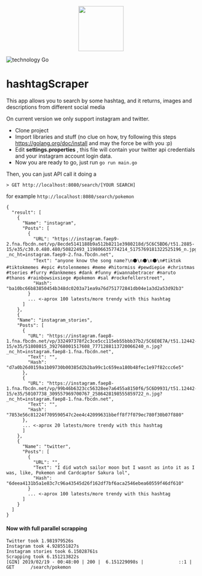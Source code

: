 


<p align="center">
<img 
    src="https://i.imgur.com/LAz2B0z.png" 
     height="120">
<br>
</p>

![technology Go](https://img.shields.io/badge/technology-go-blue.svg)

# hashtagScraper 


This app allows you to search by some hashtag, and it returns, images and descriptions from different social media

On current version we only support instagram and twitter.

 - Clone project 
 - Import libraries and stuff (no clue on how,
    try following this steps https://golang.org/doc/install and may the force be with you :p)
 - Edit **settings.properties** , this file will contain your twitter api credentials and your instagram account login data. 
 - Now you are ready to go, just run `go run main.go`

Then, you can just API call it doing a

    > GET http://localhost:8080/search/[YOUR SEARCH]

for example `http://localhost:8080/search/pokemon`

    {
      "result": [
        {
          "Name": "instagram",
          "Posts": [
            {
              "URL": "https://instagram.faep9-2.fna.fbcdn.net/vp/8ecde5141188b9a512b8211e3980218d/5C6C5BD6/t51.2885-15/e35/c30.0.480.480/50822493_119806635774214_5175769181322525196_n.jpg?_nc_ht=instagram.faep9-2.fna.fbcdn.net",
              "Text": "anyone know the song name?\n⚫\n⚫\n⚫\n#tiktok #tiktokmemes #epic #stolenmemes #meme #hitormiss #pewdiepie #christmas #tseries #furry #dankmemes #dank #funny #iwannabetracer #naruto #thanos #rainbowsixsiege #pokemon #sal #rockefellerstreet",
              "Hash": "ba10bc66b83850454b348dc0203a71ea9a76d751772841db04e1a3d2a53d92b3"
            }
	        ... <-aprox 100 latests/more trendy with this hashtag
          ]
        },
        {
		"Name": "instagram_stories",
		"Posts": [
		  {
			"URL": "https://instagram.faep8-1.fna.fbcdn.net/vp/332497378f2c3ce5cc115eb55bbb37b2/5C6E0E7A/t51.12442-15/e35/51808015_392768001517608_7771288113720066240_n.jpg?_nc_ht=instagram.faep8-1.fna.fbcdn.net",
			"Text": "",
			"Hash": "d7a0b26d0159a1b09730b00385d2b2ba99c1c659ea180b48fec1e97f82ccc6e5"
		  },
		  {
			"URL": "https://instagram.faep8-1.fna.fbcdn.net/vp/99b46b6323cc56328ee7a6455a8150f6/5C6D9931/t51.12442-15/e35/50107738_309557969700767_2586428198555859722_n.jpg?_nc_ht=instagram.faep8-1.fna.fbcdn.net",
			"Text": "",
			"Hash": "7853e56c81224f709590547c2ee4c42099631bbeff8f7f079ec780f30b07f880"
		  },
		  ... <-aprox 20 latests/more trendy with this hashtag
		  ]
		},
        {
          "Name": "twitter",
          "Posts": [
            {
              "URL": "",
              "Text": "I did watch sailor moon but I wasnt as into it as I was, like, Pokemon and Cardcaptor Sakura lol",
              "Hash": "6deea4131b5a1e83c7c96a43545d26f162df7bf6aca2546ebea60559f46df610"
            }
	        ... <-aprox 100 latests/more trendy with this hashtag
          ]
        }
      ]
    }
    


#### Now with full parallel scrapping

	Twitter took 1.981979526s
	Instagram took 4.928551827s
	Instagram stories took 6.15028761s
	Scrapping took 6.151213822s
	[GIN] 2019/02/19 - 00:48:00 | 200 |  6.151229098s |             ::1 | GET      /search/pokemon


